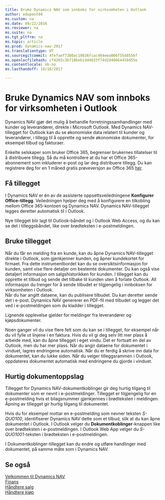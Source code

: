 ```yaml
---
title: Bruke Dynamics NAV som innboks for virksomheten i Outlook
author: edupont04
ms.custom: na
ms.date: 09/22/2016
ms.reviewer: na
ms.suite: na
ms.tgt_pltfrm: na
ms.topic: article
ms.prod: dynamics-nav-2017
ms.translationtype: HT
ms.sourcegitcommit: 4fefaef7380ac10836fcac404eea006f55d8556f
ms.openlocfilehash: cf4202c3b7186eb1dd4633f74d2d48664458455e
ms.contentlocale: nb-no
ms.lasthandoff: 10/16/2017

---
```


# <a name="using-dynamics-nav-as-your-business-inbox-in-outlook"></a>Bruke Dynamics NAV som innboks for virksomheten i Outlook
Dynamics NAV gjør det mulig å behandle forretningssamhandlinger med kunder og leverandører, direkte i Microsoft Outlook. Med Dynamics NAV-tillegget for Outlook kan du se økonomiske data relatert til kunder og leverandører, i tillegg til å opprette og sende økonomiske dokumenter, for eksempel tilbud og fakturaer.  

Enkelte selskaper som bruker Office 365, begrenser brukernes tillatelser til å distribuere tillegg. Så du må kontrollere at du har et Office 365-abonnement som inkluderer e-post og lar deg distribuere tillegg. Du kan registrere deg for en 1 måned gratis prøveversjon av Office 365 [her](https://products.office.com/try).  

## <a name="get-the-add-in"></a>Få tillegget
I Dynamics NAV er én av de assisterte oppsettsveiledningene **Konfigurer Office-tillegg**. Veiledningen hjelper deg med å konfigurere en tilkobling mellom Office 365-kontoen og Dynamics NAV. Dynamics NAV-tillegget legges deretter automatisk til i Outlook.  

Nye tillegget blir lagt til Outlook-båndet og i Outlook Web Access, og du kan se det i tilleggsbåndet, like over brødteksten i e-postmeldingen.  

## <a name="using-the-add-in"></a>Bruke tillegget
Når du får en melding fra en kunde, kan du åpne Dynamics NAV-tillegget direkte i Outlook, som gjenkjenner kunden, og åpner kundekortet for firmaet. Fra dette instrumentbordet kan du se oversiktsinformasjon for kunden, samt vise flere detaljer om bestemte dokumenter. Du kan også vise detaljert informasjon om salgshistorikken for kunden.
I tillegget kan du opprette et tilbud og sende det tilbake til kunden uten å forlate Outlook. All informasjon du trenger for å sende tilbudet er tilgjengelig i innboksen for virksomheten i Outlook.  
Når du har angitt dataene, kan du publisere tilbudet. Du kan deretter sende det i e-post. Dynamics NAV genererer en PDF-fil med tilbudet og legger det ved i e-postmeldingen som du kladder i tillegget.  

Lignende opplevelse gjelder for meldinger fra leverandører og kjøpsdokumenter.  

Noen ganger vil du vise flere felt som du kan se i tillegget, for eksempel når du vil fylle ut linjene i en faktura. Hvis du vil gi deg selv litt mer plass å arbeide med, kan du åpne tillegget i eget vindu. Det er fortsatt en del av Outlook, men du har mer plass. Når du angir dataene for dokumentet i vinduet, lagres endringene automatisk. Når du er ferdig å skrive inn data for dokumentet, kan du lukke siden. Når du velger tilleggsrammen i Outlook, oppdateres dokumentet automatisk med endringene du gjorde i vinduet.  

## <a name="quick-document-lookup"></a>Hurtig dokumentoppslag
Tillegget for Dynamics NAV-dokumentkoblinger gir deg hurtig tilgang til dokumenter som er nevnt i e-postmeldinger. Tillegget er tilgjengelig for en e-postmelding hvis et bilagsnummer gjenkjennes i brødteksten i meldingen. Åpning av tillegget gir hurtig tilgang til dokumentet.  

Hvis du for eksempel mottar en e-postmelding som nevner teksten *S-QUO100*, identifiserer Dynamics NAV dette som et tilbud, slik at du kan åpne dokumentet i Outlook. I Outlook velger du **Dokumentkoblinger**-knappen like over brødteksten i e-postmeldingen. I Outlook Web App velger du *S-QUO1001*-teksten i brødteksten i e-postmeldingen.  

I Dokumentkoblinger-tillegget kan du endre og utføre handlinger med dokumentet, på samme måte som i Dynamics NAV.

## <a name="see-also"></a>Se også
[Velkommen til Dynamics NAV](across-get-started.md)  
[Finans](finance.md)  
[Håndtere salg](sales-manage-sales.md)  
[Håndtere kjøp](purchasing-manage-purchasing.md)  

